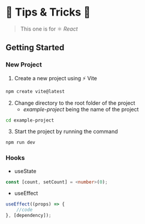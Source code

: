 # 🍆 Tips & Tricks 🎃

> This one is for ⚛️ *React*


## Getting Started

### New Project

1. Create a new project using ⚡ Vite
```sh
npm create vite@latest
```
2. Change directory to the root folder of the project
    - *example-project* being the name of the project
```sh
cd example-project
```
3. Start the project by running the command
```sh
npm run dev
```

### Hooks

- useState
```ts
const [count, setCount] = <number>(0);
```

- useEffect
```ts
useEffect((props) => {
    //code
}, [dependency]);
```
